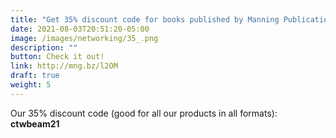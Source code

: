 ```yaml
---
title: "Get 35% discount code for books published by Manning Publications"
date: 2021-08-03T20:51:20-05:00
image: /images/networking/35_.png
description: ""
button: Check it out! 
link: http://mng.bz/l2OM 
draft: true
weight: 5
---
```


Our 35% discount code (good for all our products in all formats): **ctwbeam21**



